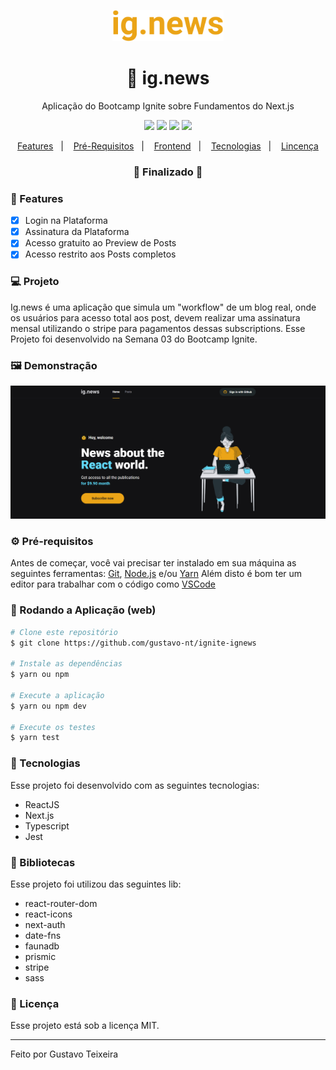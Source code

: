 <p align="center">
  <img src="https://github.com/gustavo-nt/ignite-ignews/blob/master/public/images/logo-github.svg" alt="ig.news" height="50" />
</p>

<h1 align="center">
    🚀 ig.news
</h1>
<p align="center">Aplicação do Bootcamp Ignite sobre Fundamentos do Next.js</p>

<p align="center">
  <img src="https://img.shields.io/badge/react%20version-16.13.1-informational"/>
  <img src="https://img.shields.io/badge/score-10.00-important" />
  <img src="https://img.shields.io/badge/last%20commit-november-blue" />
  <img src="https://img.shields.io/badge/license-MIT-success"/>
</p>

<p align="center">
  <a href="#-features">Features</a>&nbsp;&nbsp;&nbsp;|&nbsp;&nbsp;&nbsp;
  <a href="#-pré-requisitos">Pré-Requisitos</a>&nbsp;&nbsp;&nbsp;|&nbsp;&nbsp;&nbsp;
  <a href="#-rodando-a-aplicação-web">Frontend</a>&nbsp;&nbsp;&nbsp;|&nbsp;&nbsp;&nbsp;
  <a href="#-tecnologias">Tecnologias</a>&nbsp;&nbsp;&nbsp;|&nbsp;&nbsp;&nbsp;
  <a href="#-licença">Lincença</a>
</p>

<h3 align="center"> 
🚧  Finalizado  🚧
</h3>

### 📎 Features

- [x] Login na Plataforma
- [x] Assinatura da Plataforma 
- [x] Acesso gratuito ao Preview de Posts
- [x] Acesso restrito aos Posts completos

### 💻 Projeto
Ig.news é uma aplicação que simula um "workflow" de um blog real, onde os usuários para acesso total aos post, devem realizar uma assinatura mensal utilizando o stripe para pagamentos dessas subscriptions. Esse Projeto foi desenvolvido na Semana 03 do Bootcamp Ignite.

### 🖼 Demonstração
<p>
   <img src="https://github.com/gustavo-nt/ignite-ignews/blob/master/public/images/home.png" alt="Home"/>
</p>

### ⚙ Pré-requisitos

Antes de começar, você vai precisar ter instalado em sua máquina as seguintes ferramentas:
[Git](https://git-scm.com), [Node.js](https://nodejs.org/en/) e/ou [Yarn](https://https://yarnpkg.com/) 
Além disto é bom ter um editor para trabalhar com o código como [VSCode](https://code.visualstudio.com/)

### 🎲 Rodando a Aplicação (web)

```bash
# Clone este repositório
$ git clone https://github.com/gustavo-nt/ignite-ignews

# Instale as dependências
$ yarn ou npm

# Execute a aplicação
$ yarn ou npm dev

# Execute os testes
$ yarn test
```

### 🚀 Tecnologias

Esse projeto foi desenvolvido com as seguintes tecnologias:

- ReactJS
- Next.js
- Typescript
- Jest

### 📕 Bibliotecas

Esse projeto foi utilizou das seguintes lib:

- react-router-dom
- react-icons
- next-auth
- date-fns
- faunadb
- prismic
- stripe
- sass

### 📝 Licença

Esse projeto está sob a licença MIT.

<hr/>

Feito por Gustavo Teixeira

